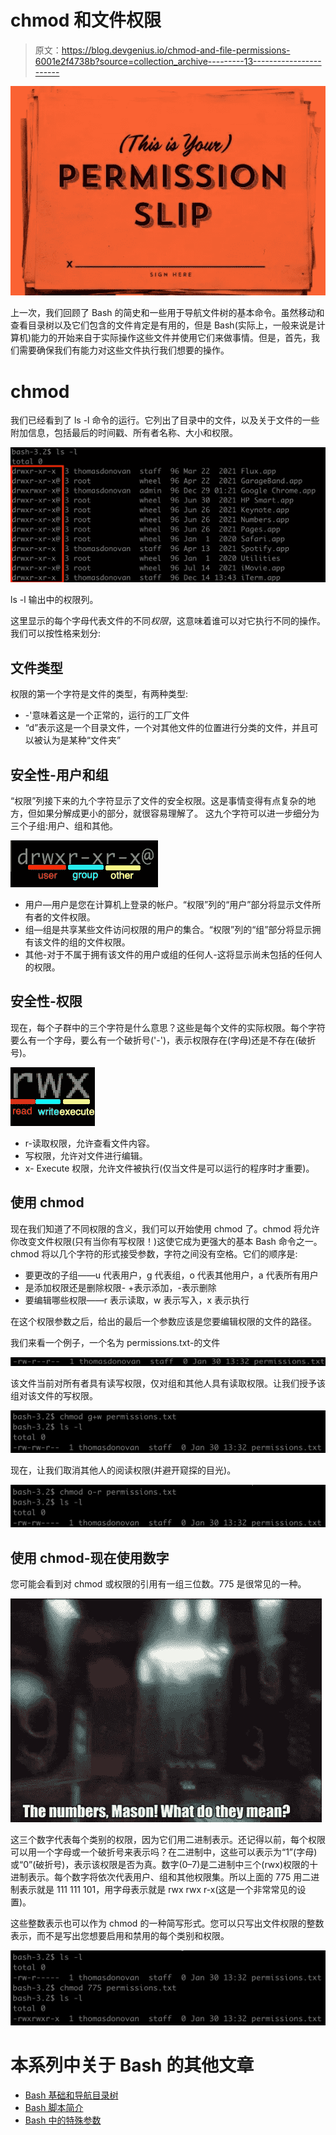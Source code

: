 # chmod 和文件权限

> 原文：<https://blog.devgenius.io/chmod-and-file-permissions-6001e2f4738b?source=collection_archive---------13----------------------->

![](img/a1ca5e002118140a0f637f1a58ee97d0.png)

上一次，我们回顾了 Bash 的简史和一些用于导航文件树的基本命令。虽然移动和查看目录树以及它们包含的文件肯定是有用的，但是 Bash(实际上，一般来说是计算机)能力的开始来自于实际操作这些文件并使用它们来做事情。但是，首先，我们需要确保我们有能力对这些文件执行我们想要的操作。

# chmod

我们已经看到了 ls -l 命令的运行。它列出了目录中的文件，以及关于文件的一些附加信息，包括最后的时间戳、所有者名称、大小和权限。

![](img/e054cf9439199a597387816f87346a59.png)

ls -l 输出中的权限列。

这里显示的每个字母代表文件的不同*权限*，这意味着谁可以对它执行不同的操作。我们可以按性格来划分:

## 文件类型

权限的第一个字符是文件的类型，有两种类型:

*   -'意味着这是一个正常的，运行的工厂文件
*   “d”表示这是一个目录文件，一个对其他文件的位置进行分类的文件，并且可以被认为是某种“文件夹”

## 安全性-用户和组

“权限”列接下来的九个字符显示了文件的安全权限。这是事情变得有点复杂的地方，但如果分解成更小的部分，就很容易理解了。
这九个字符可以进一步细分为三个子组:用户、组和其他。

![](img/92543e007dda2afd390abf16c25b66ab.png)

*   用户—用户是您在计算机上登录的帐户。“权限”列的“用户”部分将显示文件所有者的文件权限。
*   组—组是共享某些文件访问权限的用户的集合。“权限”列的“组”部分将显示拥有该文件的组的文件权限。
*   其他-对于不属于拥有该文件的用户或组的任何人-这将显示尚未包括的任何人的权限。

## 安全性-权限

现在，每个子群中的三个字符是什么意思？这些是每个文件的实际权限。每个字符要么有一个字母，要么有一个破折号('-')，表示权限存在(字母)还是不存在(破折号)。

![](img/9ba1be500e179505c5ff757bd0bef8f3.png)

*   r-读取权限，允许查看文件内容。
*   写权限，允许对文件进行编辑。
*   x- Execute 权限，允许文件被执行(仅当文件是可以运行的程序时才重要)。

## 使用 chmod

现在我们知道了不同权限的含义，我们可以开始使用 chmod 了。chmod 将允许你改变文件权限(只有当你有写权限！)这使它成为更强大的基本 Bash 命令之一。chmod 将以几个字符的形式接受参数，字符之间没有空格。它们的顺序是:

*   要更改的子组——u 代表用户，g 代表组，o 代表其他用户，a 代表所有用户
*   是添加权限还是删除权限- +表示添加，-表示删除
*   要编辑哪些权限——r 表示读取，w 表示写入，x 表示执行

在这个权限参数之后，给出的最后一个参数应该是您要编辑权限的文件的路径。

我们来看一个例子，一个名为 permissions.txt-的文件

![](img/660abc2b870c26b37436331df5f85803.png)

该文件当前对所有者具有读写权限，仅对组和其他人具有读取权限。让我们授予该组对该文件的写权限。

![](img/51e7c9c9955c760745f128b7ecaed45c.png)

现在，让我们取消其他人的阅读权限(并避开窥探的目光)。

![](img/df714e8a2760148fe3f48fb5f5f0d960.png)

## 使用 chmod-现在使用数字

您可能会看到对 chmod 或权限的引用有一组三位数。775 是很常见的一种。

![](img/e003185f43189b7dea45538050192b7c.png)

这三个数字代表每个类别的权限，因为它们用二进制表示。还记得以前，每个权限可以用一个字母或一个破折号来表示吗？在二进制中，这些可以表示为“1”(字母)或“0”(破折号)，表示该权限是否为真。数字(0–7)是二进制中三个(rwx)权限的十进制表示。每个数字将依次代表用户、组和其他权限集。所以上面的 775 用二进制表示就是 111 111 101，用字母表示就是 rwx rwx r-x(这是一个非常常见的设置)。

这些整数表示也可以作为 chmod 的一种简写形式。您可以只写出文件权限的整数表示，而不是写出您想要启用和禁用的每个类别和权限。

![](img/a6b05d80de5281f0b23d278d90b9c622.png)

# 本系列中关于 Bash 的其他文章

*   [Bash 基础和导航目录树](https://medium.com/@tdonovan79/bash-basics-and-navigating-directory-trees-b2456c14deea)
*   [Bash 脚本简介](https://medium.com/@tdonovan79/intro-to-bash-scripts-39ce67aba2ee)
*   [Bash 中的特殊参数](https://medium.com/@tdonovan79/special-parameters-in-bash-7cabbb9213ec)